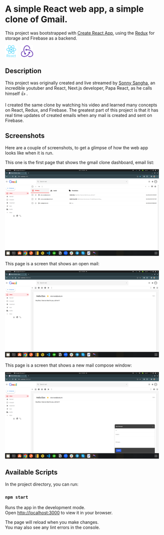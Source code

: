 # A simple React web app, a simple clone of Gmail.

This project was bootstrapped with [Create React App](https://github.com/facebook/create-react-app), using the [Redux](https://redux.js.org/) for storage and Firebase as a backend.

<div>
  <img src="https://github.com/devicons/devicon/blob/master/icons/react/react-original-wordmark.svg" title="React" alt="React" width="40" height="40"/>&nbsp;&nbsp;
  <img src="https://github.com/devicons/devicon/blob/master/icons/redux/redux-original.svg" title="Redux" alt="Redux " width="40" height="40"/>&nbsp;&nbsp;
</div>

## Description

This project was originally created and live streamed by [Sonny Sangha](https://www.youtube.com/@SonnySangha/), an incredible youtuber and React, Next.js developer, Papa React, as he calls himself :+1: .

I created the same clone by watching his video and learned many concepts on React, Redux, and Firebase.
The greatest part of this project is that it has real time updates of created emails when any mail is created and sent on Firebase.

## Screenshots

Here are a couple of screenshots, to get a glimpse of how the web app looks like when it is run.

This one is the first page that shows the gmail clone dashboard, email list:

![Email list screen](src/images/screenshot_gmail_dashboard.png)

This page is a screen that shows an open mail:

![Open mail screen](src/images/screenshot_mail_open.png)

This page is a screen that shows a new mail compose window:

![Compose new mail screen](src/images/screenshot_compose_mail.png)


## Available Scripts

In the project directory, you can run:

### `npm start`

Runs the app in the development mode.\
Open [http://localhost:3000](http://localhost:3000) to view it in your browser.

The page will reload when you make changes.\
You may also see any lint errors in the console.

